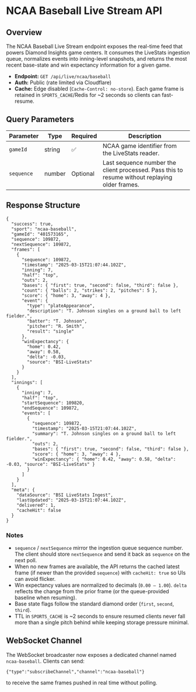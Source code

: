 # NCAA Baseball Live Stream API

## Overview

The NCAA Baseball Live Stream endpoint exposes the real-time feed that powers Diamond Insights game centers. It consumes the LiveStats ingestion queue, normalizes events into inning-level snapshots, and returns the most recent base-state and win expectancy information for a given game.

- **Endpoint:** `GET /api/live/ncaa/baseball`
- **Auth:** Public (rate limited via Cloudflare)
- **Cache:** Edge disabled (`Cache-Control: no-store`). Each game frame is retained in `SPORTS_CACHE`/Redis for ~2 seconds so clients can fast-resume.

## Query Parameters

| Parameter | Type | Required | Description |
|-----------|------|----------|-------------|
| `gameId`  | string | ✅ | NCAA game identifier from the LiveStats reader. |
| `sequence` | number | Optional | Last sequence number the client processed. Pass this to resume without replaying older frames. |

## Response Structure

```
{
  "success": true,
  "sport": "ncaa-baseball",
  "gameId": "401573165",
  "sequence": 109872,
  "nextSequence": 109872,
  "frames": [
    {
      "sequence": 109872,
      "timestamp": "2025-03-15T21:07:44.102Z",
      "inning": 7,
      "half": "top",
      "outs": 2,
      "bases": { "first": true, "second": false, "third": false },
      "count": { "balls": 2, "strikes": 2, "pitches": 5 },
      "score": { "home": 3, "away": 4 },
      "event": {
        "type": "plateAppearance",
        "description": "T. Johnson singles on a ground ball to left fielder.",
        "batter": "T. Johnson",
        "pitcher": "R. Smith",
        "result": "single"
      },
      "winExpectancy": {
        "home": 0.42,
        "away": 0.58,
        "delta": -0.03,
        "source": "BSI-LiveStats"
      }
    }
  ],
  "innings": [
    {
      "inning": 7,
      "half": "top",
      "startSequence": 109820,
      "endSequence": 109872,
      "events": [
        {
          "sequence": 109872,
          "timestamp": "2025-03-15T21:07:44.102Z",
          "summary": "T. Johnson singles on a ground ball to left fielder.",
          "outs": 2,
          "bases": { "first": true, "second": false, "third": false },
          "score": { "home": 3, "away": 4 },
          "winExpectancy": { "home": 0.42, "away": 0.58, "delta": -0.03, "source": "BSI-LiveStats" }
        }
      ]
    }
  ],
  "meta": {
    "dataSource": "BSI LiveStats Ingest",
    "lastUpdated": "2025-03-15T21:07:44.102Z",
    "delivered": 1,
    "cacheHit": false
  }
}
```

### Notes

- `sequence` / `nextSequence` mirror the ingestion queue sequence number. The client should store `nextSequence` and send it back as `sequence` on the next poll.
- When no new frames are available, the API returns the cached latest frame (if newer than the provided `sequence`) with `cacheHit: true` so UIs can avoid flicker.
- Win expectancy values are normalized to decimals (`0.00 – 1.00`). `delta` reflects the change from the prior frame (or the queue-provided baseline when resuming).
- Base state flags follow the standard diamond order (`first`, `second`, `third`).
- TTL in `SPORTS_CACHE` is ~2 seconds to ensure resumed clients never fall more than a single pitch behind while keeping storage pressure minimal.

## WebSocket Channel

The WebSocket broadcaster now exposes a dedicated channel named `ncaa-baseball`. Clients can send:

```
{"type":"subscribeChannel","channel":"ncaa-baseball"}
```

to receive the same frames pushed in real time without polling.

